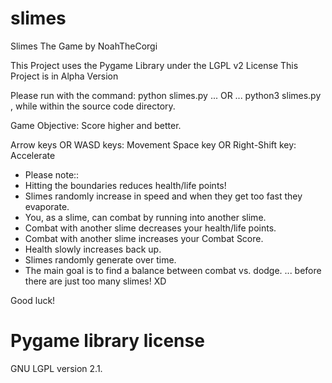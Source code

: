 # slimes
Slimes The Game by NoahTheCorgi

This Project uses the Pygame Library under the LGPL v2 License
This Project is in Alpha Version

Please run with the command:
python slimes.py
... OR ...
python3 slimes.py
, while within the source code directory.

Game Objective: Score higher and better.

Arrow keys OR WASD keys: Movement
Space key OR Right-Shift key: Accelerate

- Please note::
- Hitting the boundaries reduces health/life points!
- Slimes randomly increase in speed and when they get too fast they evaporate.
- You, as a slime, can combat by running into another slime.
- Combat with another slime decreases your health/life points.
- Combat with another slime increases your Combat Score.
- Health slowly increases back up.
- Slimes randomly generate over time.
- The main goal is to find a balance between combat vs. dodge.
    ... before there are just too many slimes! XD

Good luck!

# Pygame library license
GNU LGPL version 2.1.

